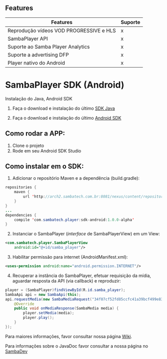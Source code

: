 ## Features

Features | Suporte
--- | ---
Reprodução vídeos VOD PROGRESSIVE e HLS | x
SambaPlayer API | x
Suporte ao Samba Player Analytics | x
Suporte a advertising DFP | x
Player nativo do Android | x

# SambaPlayer SDK (Android)

Instalação do Java, Android SDK

1) Faça o download e instalação do último [SDK Java](http://www.oracle.com/technetwork/java/javase/downloads/jdk8-downloads-2133151.html)

2) Faça o download e instalação do último [Android SDK](http://developer.android.com/sdk/installing/index.html)

## Como rodar a APP:

1) Clone o projeto
2) Rode em seu Android SDK Studio

## Como instalar em o SDK:

1) Adicionar o repositório Maven e a dependência (build.gradle):
```java
repositories {
    maven {
        url 'http://arch2.sambatech.com.br:8081/nexus/content/repositories/sambaplayer-android-sdk'
    }
}
...
dependencies {
    compile 'com.sambatech.player:sdk-android:1.0.0-alpha'
}
```

2) Instanciar o SambaPlayer (*interface* de SambaPlayerView) em um View:
```xml
<com.sambatech.player.SambaPlayerView
    android:id="@+id/samba_player"/>
```

3) Habilitar permissão para internet (AndroidManifest.xml):
```xml
<uses-permission android:name="android.permission.INTERNET"/>
```

4) Recuperar a instância do SambaPlayer, efetuar requisição da mídia, aguardar resposta da API (via callback) e reproduzir:
```java
player = (SambaPlayer)findViewById(R.id.samba_player);
SambaApi api = new SambaApi(this);
api.requestMedia(new SambaMediaRequest("34f07cf52fd85ccfc41a39bcf499e83b", "0632f26a442ba9ba3bb9067a45e239e2"), new SambaApiCallback() {
	@Override
	public void onMediaResponse(SambaMedia media) {
		player.setMedia(media);
		player.play();
	}
});
```

Para maiores informações, favor consultar nossa página [Wiki](https://github.com/sambatech/player_androidsdk/wiki).

Para informações sobre o JavaDoc favor consultar a nossa página no [SambaDev](http://dev.sambatech.com/documentation/androidsdk/index.html)
